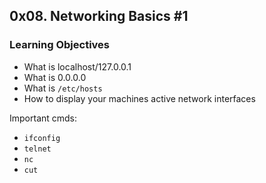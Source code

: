 ## 0x08. Networking Basics #1

### Learning Objectives

- What is localhost/127.0.0.1
- What is 0.0.0.0
- What is `/etc/hosts`
- How to display your machines active network interfaces

Important cmds:
- `ifconfig`
- `telnet`
- `nc`
- `cut`
